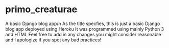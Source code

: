 # primo_creaturae
A basic Django blog app/n
As the title specfies, this is just a basic Django blog app deployed using Heroku
It was programmed using mainly Python 3 and HTML 
Feel free to add in any changes you might consider reasonable and I apologize if you spot any bad practices!
